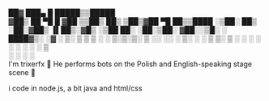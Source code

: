  ██▓ ███▄    █   █████▒▒█████  
▓██▒ ██ ▀█   █ ▓██   ▒▒██▒  ██▒
▒██▒▓██  ▀█ ██▒▒████ ░▒██░  ██▒
░██░▓██▒  ▐▌██▒░▓█▒  ░▒██   ██░
░██░▒██░   ▓██░░▒█░   ░ ████▓▒░
░▓  ░ ▒░   ▒ ▒  ▒ ░   ░ ▒░▒░▒░ 
 ▒ ░░ ░░   ░ ▒░ ░       ░ ▒ ▒░ 
 ▒ ░   ░   ░ ░  ░ ░   ░ ░ ░ ▒  
 ░           ░            ░ ░  
I'm trixerfx 🧰
He performs bots on the Polish and English-speaking stage scene 📢

 i code in node.js, a bit java and html/css
